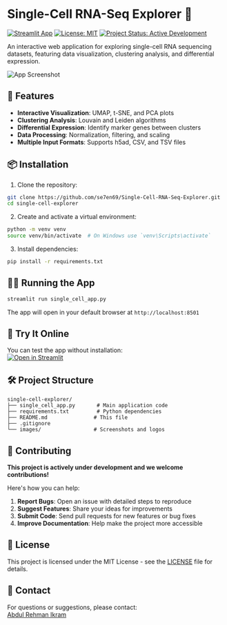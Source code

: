 # Single-Cell RNA-Seq Explorer 🧬

[![Streamlit App](https://static.streamlit.io/badges/streamlit_badge_black_white.svg)](https://your-streamlit-app-url.streamlit.app/)
[![License: MIT](https://img.shields.io/badge/License-MIT-yellow.svg)](https://opensource.org/licenses/MIT)
[![Project Status: Active Development](https://img.shields.io/badge/status-active%20development-brightgreen)](https://github.com/yourusername/single-cell-explorer)

An interactive web application for exploring single-cell RNA sequencing datasets, featuring data visualization, clustering analysis, and differential expression.

![App Screenshot](https://raw.githubusercontent.com/yourusername/single-cell-explorer/main/images/app-screenshot.png)

## 🚀 Features

- **Interactive Visualization**: UMAP, t-SNE, and PCA plots
- **Clustering Analysis**: Louvain and Leiden algorithms
- **Differential Expression**: Identify marker genes between clusters
- **Data Processing**: Normalization, filtering, and scaling
- **Multiple Input Formats**: Supports h5ad, CSV, and TSV files

## 📦 Installation

1. Clone the repository:
```bash
git clone https://github.com/se7en69/Single-Cell-RNA-Seq-Explorer.git
cd single-cell-explorer
```

2. Create and activate a virtual environment:
```bash
python -m venv venv
source venv/bin/activate  # On Windows use `venv\Scripts\activate`
```

3. Install dependencies:
```bash
pip install -r requirements.txt
```

## 🏃‍♂️ Running the App

```bash
streamlit run single_cell_app.py
```

The app will open in your default browser at `http://localhost:8501`

## 🌟 Try It Online

You can test the app without installation:  
[![Open in Streamlit](https://static.streamlit.io/badges/streamlit_badge_black_white.svg)](https://your-streamlit-app-url.streamlit.app/)

## 🛠️ Project Structure

```
single-cell-explorer/
├── single_cell_app.py       # Main application code
├── requirements.txt         # Python dependencies
├── README.md               # This file
├── .gitignore
└── images/                 # Screenshots and logos
```

## 🤝 Contributing

**This project is actively under development and we welcome contributions!**

Here's how you can help:
1. **Report Bugs**: Open an issue with detailed steps to reproduce
2. **Suggest Features**: Share your ideas for improvements
3. **Submit Code**: Send pull requests for new features or bug fixes
4. **Improve Documentation**: Help make the project more accessible

## 📜 License

This project is licensed under the MIT License - see the [LICENSE](LICENSE) file for details.

## 📧 Contact

For questions or suggestions, please contact:  
[Abdul Rehman Ikram](mailto:hanzo7n@gmail.com)
